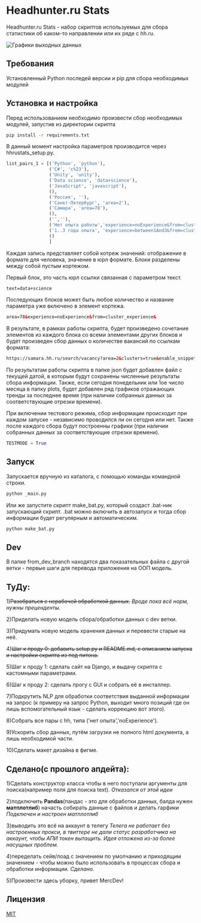 # Headhunter.ru Stats

Headhunter.ru Stats - набор скриптов используемых для сбора статистики об каком-то направлении или их ряде с hh.ru.

![Графики выходных данных](https://i.imgur.com/WkPRag5.png)

## Требования

Установленный Python последей версии и pip для сбора необходимых модулей

## Установка и настройка

Перед использованием необходимо произвести сбор необходимых модулей, запустив из директории скрипта

```bash
pip install -r requirements.txt 
```

В данный момент настройка параметров производится через hhrustats_setup.py.
```python
list_pairs_1 = [('Python', 'python'),
				('C#', 'c%23'),
				('Unity', 'unity'),
				('Data science', 'data+science'),
				('JavaScript', 'javascript'),
				(),
				('Россия', ''),
				('Санкт-Петербург', 'area=2'),
				('Самара', 'area=78'),
				(),
				('',''),
				('Нет опыта работы','experience=noExperience&from=cluster_experience&'),
				('1..3 года опыта', 'experience=between1And3&from=cluster_experience'),
				()
				]
```
Каждая запись представляет собой котреж значений: отображение в формате для человека, значение в юрл формате.
Блоки разделены между собой пустым кортежом.

Первый блок, это часть юрл ссылки связанная с параметром текст.
``` html
text=data+science
```

Последующих блоков может быть любое количество и название параметра уже включено в элемент кортежа.
``` html
area=78&experience=noExperience&from=cluster_experience&
```

В результате, в рамках работы скрипта, будет произведено сочетание элементов из каждого блока со всеми элементами других блоков и будет произведен сбор данных о количестве вакансий по ссылкам формата:
``` html
https://samara.hh.ru/search/vacancy?area=2&clusters=true&enable_snippets=true&text=Python+junior&experience=noExperience&from=cluster_experience
```

По результатам работы скрипта в папке json будет добавлен файл с текущей датой, в которым будут сохранены численные результаты сбора информации. Также, если сегодня понедельник или 1ое число месяца в папку plots, будет добавлен ряд графиков отражающих тренды за последнее время (при наличии собранных данных за соответствующие отрезки времени).

При включении тестового режима, сбор информации происходит при каждом запуске - независимо проводился ли он сегодня или нет. Также после каждого сбора будут построенны графики (при наличии собранных данных за соответствующие отрезки времени).
``` python
TESTMODE = True
```

## Запуск
Запускается вручную из каталога, с помощью команды командной строки.
```bash
python _main.py
```

Или же запустите скрипт make_bat.py, который создаст .bat-ник запускающий скрипт. .bat можно включить в автозапуск и тогда сбор информации будет регулярным и автоматическим.

```bash
python make_bat.py
```

## Dev
В папке from_dev_branch находятся два показательных файла с другой ветки - первые шаги для перевода приложения на ООП модель.

## ТуДу:
1)~~Разобраться с нерабочей обработкой данных.~~ *Вроде пока всё норм, нужны преценденты.*

2)Приделать новую модель сбора/обработки данных с dev ветки.

3)Придумать новую модель хранения данных и перевести старые на неё.

4)~~Шаг к проду 0: добавить setup.py и README.md, с описанием запуска и настройки скрипта из под питона.~~


5)Шаг к проду 1: сделать сайт на Django, и выдачу скрипта с кастомными параметрами.


6)Шаг к проду 2: сделать прогу с GUI и собрать её в инсталлер.


7)Подкрутить NLP для обработки соответствия выданной информации на запрос (к примеру на запрос Python, выходит много позиций где он лишь вспомогательный язык - сделать коррекцию вот этого).


8)Собрать все пары с hh, типа ('нет опыта','noExperience').


9)Ускорить сбор данных, путём загрузки не полного html документа, а лишь необходимой части.


10)Сделать макет дизайна в фигме.



## Сделано(с прошлого апдейта):
1)Сделать конструктор класса чтобы в него поступали аргументы для поиска(например поля для поиска text).
*Отказался от этой идеи*


2)подключить **Pandas**(пандас - это для обработки данных, балда нужен **матплотлиб**) начасть собирать данные с файлов и делать гарфики
*Подключен и настроен матплотлиб*


3)выводить это всё на аккаунт в телегу
*Телега не работает без настроенных прокси, в твиттере не дали статус разработчика на аккаунт, чтобы АПИ токен вытащить. Идея отложена из-за более насущных проблем.*


4)переделать сейв/лоад с значением по умолчанию и приходящим значением - чтобы можно было использовать в процессах сбора и обработки информации.
*Сделано.*


5)Произвести здесь уборку, привет MercDev!



## Лицензия
[MIT](https://choosealicense.com/licenses/mit/)
